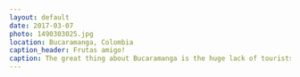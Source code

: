 ```yaml
---
layout: default
date: 2017-03-07
photo: 1490303025.jpg
location: Bucaramanga, Colombia
caption_header: Frutas amigo!
caption: The great thing about Bucaramanga is the huge lack of tourists. There is almost none. People asked us out of curiosity if we wanted to have breakfast with them, where we were from and took the answer with admiration (in a very cute way). That city is not very 'colombian-looking', but very nice and with friendly people not yet spoiled by a huge amount of tourist.
---
```

